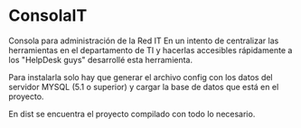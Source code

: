 # ConsolaIT
Consola para administración de la Red IT
En un intento de centralizar las herramientas en el departamento de TI y hacerlas accesibles rápidamente
a los "HelpDesk guys" desarrollé esta herramienta.

Para instalarla solo hay que generar el archivo config con los datos del servidor MYSQL (5.1 o superior) y cargar la base de datos
que está en el proyecto.

En dist se encuentra el proyecto compilado con todo lo necesario.
